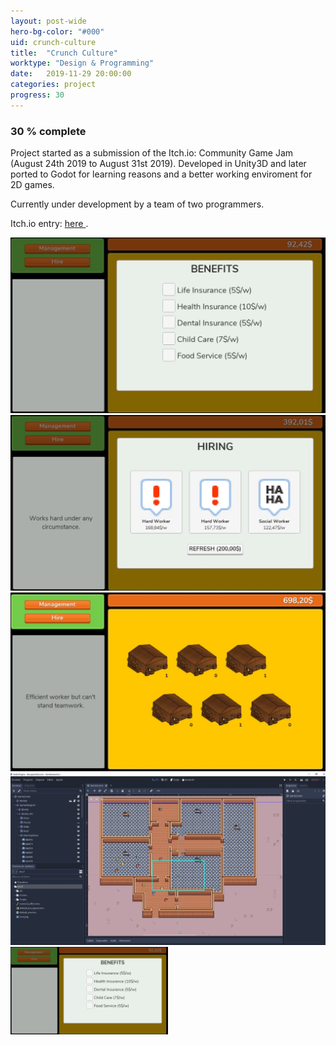```yaml
---
layout: post-wide
hero-bg-color: "#000"
uid: crunch-culture
title:  "Crunch Culture"
worktype: "Design & Programming"
date:   2019-11-29 20:00:00
categories: project
progress: 30
---
```


<h3>30 % complete</h3>

<p>
	Project started as a submission of the Itch.io: Community Game Jam (August 24th 2019 to August 31st 2019). Developed in Unity3D and later ported to Godot for learning reasons and a better working enviroment for 2D games.
</p>
<p>
	Currently under development by a team of two programmers.
</p>
<p>
	Itch.io entry: <a href="https://santimod.itch.io/crunch-culture" target="new_"> here </a>.
</p>

<div class="responsive">
	<div class="gallery">
		<img src="/images/portfolio/crunch-culture/1.jpg" alt="">
	</div>
</div>
<div class="responsive">
	<div class="gallery">
		<img src="/images/portfolio/crunch-culture/2.jpg" alt="">
	</div>
</div>
<div class="responsive">
	<div class="gallery">
		<img src="/images/portfolio/crunch-culture/3.jpg" alt="">
	</div>
</div>
<div class="responsive">
	<div class="gallery">
		<img src="/images/portfolio/crunch-culture/4.jpg" alt="">
	</div>
</div>

<div class="clearfix"></div>

<div class="showcase">
  <img style="width:50%" src="/images/1.jpg" alt="">
</div>

<!--
<div class="showcase">
  <img style="width:50%" src="/images/portfolio/crunch-culture/1.jpg" alt="">
  <img style="width:50%" src="/images/portfolio/crunch-culture/2.jpg" alt="">
  <img style="width:50%" src="/images/portfolio/crunch-culture/3.jpg" alt="">
  <img style="width:50%" src="/images/portfolio/crunch-culture/4.jpg" alt="">
</div>
-->
